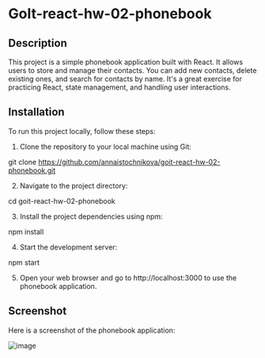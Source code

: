 # GoIt-react-hw-02-phonebook

## Description

This project is a simple phonebook application built with React. It allows users to store and manage their contacts. You can add new contacts, delete existing ones, and search for contacts by name. It's a great exercise for practicing React, state management, and handling user interactions.

## Installation
To run this project locally, follow these steps:

1. Clone the repository to your local machine using Git:

git clone https://github.com/annaistochnikova/goit-react-hw-02-phonebook.git

2. Navigate to the project directory:

cd goit-react-hw-02-phonebook

3. Install the project dependencies using npm:

npm install

4. Start the development server:

npm start

5. Open your web browser and go to http://localhost:3000 to use the phonebook application.

## Screenshot
Here is a screenshot of the phonebook application:

![image](https://github.com/AnnaIstochnikova/goit-react-hw-02-phonebook/assets/122437399/8da38b03-4bb8-40f7-99d5-4cce309c7744)
